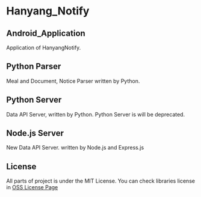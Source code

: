 # Hanyang_Notify

## Android_Application
Application of HanyangNotify. 

## Python Parser
Meal and Document, Notice Parser written by Python.

## Python Server
Data API Server, written by Python. Python Server is will be deprecated.

## Node.js Server
New Data API Server. written by Node.js and Express.js

## License
All parts of project is under the MIT License.
You can check libraries license in [OSS License Page](/android_app/app/src/main/assets/oss_license.html)
